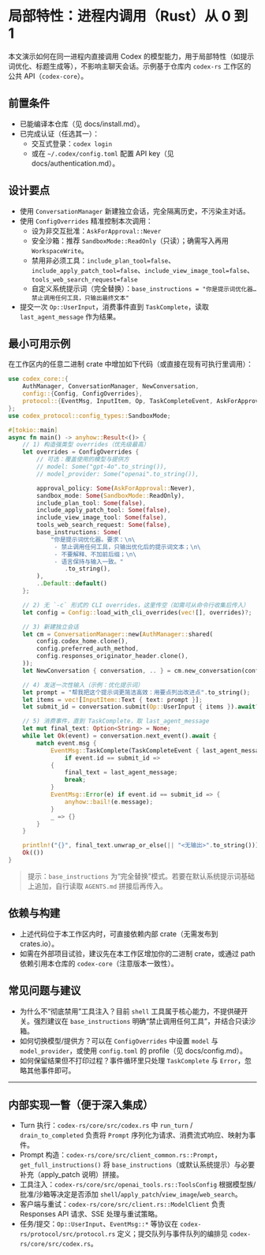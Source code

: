 # 局部特性：进程内调用（Rust）从 0 到 1

本文演示如何在同一进程内直接调用 Codex 的模型能力，用于局部特性（如提示词优化、标题生成等），不影响主聊天会话。示例基于仓库内 `codex-rs` 工作区的公共 API（`codex-core`）。

## 前置条件
- 已能编译本仓库（见 docs/install.md）。
- 已完成认证（任选其一）：
  - 交互式登录：`codex login`
  - 或在 `~/.codex/config.toml` 配置 API key（见 docs/authentication.md）。

## 设计要点
- 使用 `ConversationManager` 新建独立会话，完全隔离历史，不污染主对话。
- 使用 `ConfigOverrides` 精准控制本次调用：
  - 设为非交互批准：`AskForApproval::Never`
  - 安全沙箱：推荐 `SandboxMode::ReadOnly`（只读）；确需写入再用 `WorkspaceWrite`。
  - 禁用非必须工具：`include_plan_tool=false`、`include_apply_patch_tool=false`、`include_view_image_tool=false`、`tools_web_search_request=false`
  - 自定义系统提示词（完全替换）：`base_instructions = "你是提示词优化器…禁止调用任何工具，只输出最终文本"`
- 提交一次 `Op::UserInput`，消费事件直到 `TaskComplete`，读取 `last_agent_message` 作为结果。

## 最小可用示例

在工作区内的任意二进制 crate 中增加如下代码（或直接在现有可执行里调用）：

```rust
use codex_core::{
    AuthManager, ConversationManager, NewConversation,
    config::{Config, ConfigOverrides},
    protocol::{EventMsg, InputItem, Op, TaskCompleteEvent, AskForApproval},
};
use codex_protocol::config_types::SandboxMode;

#[tokio::main]
async fn main() -> anyhow::Result<()> {
    // 1) 构造强类型 overrides（优先级最高）
    let overrides = ConfigOverrides {
        // 可选：覆盖使用的模型与提供方
        // model: Some("gpt-4o".to_string()),
        // model_provider: Some("openai".to_string()),

        approval_policy: Some(AskForApproval::Never),
        sandbox_mode: Some(SandboxMode::ReadOnly),
        include_plan_tool: Some(false),
        include_apply_patch_tool: Some(false),
        include_view_image_tool: Some(false),
        tools_web_search_request: Some(false),
        base_instructions: Some(
            "你是提示词优化器。要求：\n\
             - 禁止调用任何工具，只输出优化后的提示词文本；\n\
             - 不要解释、不加前后缀；\n\
             - 语言保持与输入一致。"
                .to_string(),
        ),
        ..Default::default()
    };

    // 2) 无 `-c` 形式的 CLI overrides，这里传空（如需可从命令行收集后传入）
    let config = Config::load_with_cli_overrides(vec![], overrides)?;

    // 3) 新建独立会话
    let cm = ConversationManager::new(AuthManager::shared(
        config.codex_home.clone(),
        config.preferred_auth_method,
        config.responses_originator_header.clone(),
    ));
    let NewConversation { conversation, .. } = cm.new_conversation(config).await?;

    // 4) 发送一次性输入（示例：优化提示词）
    let prompt = "帮我把这个提示词更简洁高效：用要点列出改进点".to_string();
    let items = vec![InputItem::Text { text: prompt }];
    let submit_id = conversation.submit(Op::UserInput { items }).await?;

    // 5) 消费事件，直到 TaskComplete，取 last_agent_message
    let mut final_text: Option<String> = None;
    while let Ok(event) = conversation.next_event().await {
        match event.msg {
            EventMsg::TaskComplete(TaskCompleteEvent { last_agent_message })
                if event.id == submit_id =>
            {
                final_text = last_agent_message;
                break;
            }
            EventMsg::Error(e) if event.id == submit_id => {
                anyhow::bail!(e.message);
            }
            _ => {}
        }
    }

    println!("{}", final_text.unwrap_or_else(|| "<无输出>".to_string()));
    Ok(())
}
```

> 提示：`base_instructions` 为“完全替换”模式。若要在默认系统提示词基础上追加，自行读取 `AGENTS.md` 拼接后再传入。

## 依赖与构建
- 上述代码位于本工作区内时，可直接依赖内部 crate（无需发布到 crates.io）。
- 如需在外部项目试验，建议先在本工作区增加你的二进制 crate，或通过 path 依赖引用本仓库的 `codex-core`（注意版本一致性）。

## 常见问题与建议
- 为什么不“彻底禁用”工具注入？目前 `shell` 工具属于核心能力，不提供硬开关。强烈建议在 `base_instructions` 明确“禁止调用任何工具”，并结合只读沙箱。
- 如何切换模型/提供方？可以在 `ConfigOverrides` 中设置 `model` 与 `model_provider`，或使用 `config.toml` 的 profile（见 docs/config.md）。
- 如何保留结果但不打印过程？事件循环里只处理 `TaskComplete` 与 `Error`，忽略其他事件即可。

---

## 内部实现一瞥（便于深入集成）
- Turn 执行：`codex-rs/core/src/codex.rs` 中 `run_turn` / `drain_to_completed` 负责将 `Prompt` 序列化为请求、消费流式响应、映射为事件。
- Prompt 构造：`codex-rs/core/src/client_common.rs::Prompt`，`get_full_instructions()` 将 `base_instructions`（或默认系统提示）与必要补充（apply_patch 说明）拼接。
- 工具注入：`codex-rs/core/src/openai_tools.rs::ToolsConfig` 根据模型族/批准/沙箱等决定是否添加 `shell`/`apply_patch`/`view_image`/`web_search`。
- 客户端与重试：`codex-rs/core/src/client.rs::ModelClient` 负责 Responses API 请求、SSE 处理与重试策略。
- 任务/提交：`Op::UserInput`、`EventMsg::*` 等协议在 `codex-rs/protocol/src/protocol.rs` 定义；提交队列与事件队列的编排见 `codex-rs/core/src/codex.rs`。
